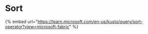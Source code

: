# Sort

{% embed url="https://learn.microsoft.com/en-us/kusto/query/sort-operator?view=microsoft-fabric" %}

